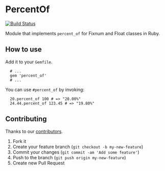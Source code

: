 # PercentOf

[![Build Status](https://travis-ci.org/ducknorris/percent_of.svg?branch=master)](https://travis-ci.org/ducknorris/percent_of)

Module that implements ```percent_of``` for Fixnum and Float classes in Ruby.

## How to use

Add it to your ```Gemfile```.

```
  # ...
  gem 'percent_of'
  # ...
```

You can use ```#percent_of``` by invoking:

```
  20.percent_of 100 # => "20.00%"
  24.44.percent_of 123.45 # => "19.80%"
```

## Contributing

Thanks to our [contributors](https://github.com/ducknorris/percent_of/graphs/contributors).

1. Fork it
2. Create your feature branch (`git checkout -b my-new-feature`)
3. Commit your changes (`git commit -am 'Add some feature'`)
4. Push to the branch (`git push origin my-new-feature`)
5. Create new Pull Request
